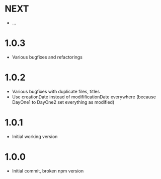 # NEXT

- ...

# 1.0.3

- Various bugfixes and refactorings

# 1.0.2

- Various bugfixes with duplicate files, titles
- Use creationDate instead of modifificationDate everywhere (because DayOne1 to DayOne2 set everything as modified)

# 1.0.1

- Initial working version

# 1.0.0

- Initial commit, broken npm version
